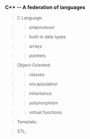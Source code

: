 ### C++ -- A federation of languages

> C Language:

>> prepocessor

>> built-in data types

>> arrays

>> pointers

> Object-Oriented:

>> classes

>> encapsulation

>> inheritance

>> polymorphism

>> virtual functions

> Template;

> STL;
